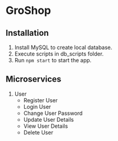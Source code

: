 # GroShop
## Installation
1. Install MySQL to create local database. 
2. Execute scripts in db_scripts folder.
3. Run `npm start` to start the app.

## Microservices
1. User
    - Register User
    - Login User
    - Change User Password
    - Update User Details
    - View User Details
    - Delete User
